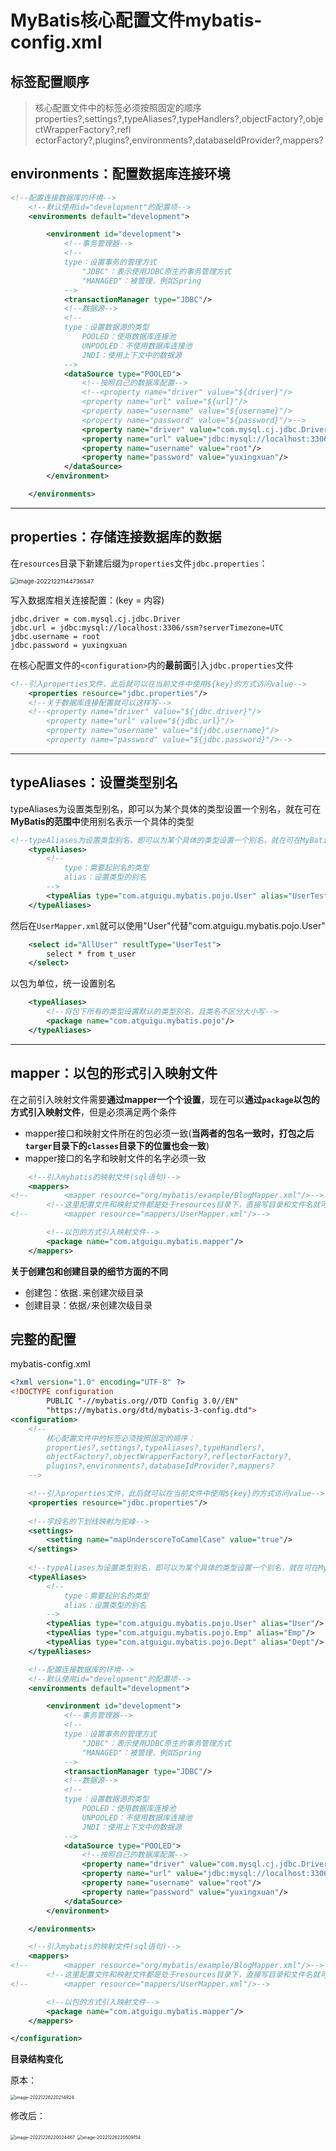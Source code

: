 # MyBatis核心配置文件mybatis-config.xml

## 标签配置顺序

> 核心配置文件中的标签必须按照固定的顺序properties?,settings?,typeAliases?,typeHandlers?,objectFactory?,objectWrapperFactory?,refl ectorFactory?,plugins?,environments?,databaseIdProvider?,mappers?

## environments：配置数据库连接环境

```xml
<!--配置连接数据库的环境-->
    <!--默认使用id="development"的配置项-->
    <environments default="development">

        <environment id="development">
            <!--事务管理器-->
            <!--
            type：设置事务的管理方式
                "JDBC"：表示使用JDBC原生的事务管理方式
                "MANAGED"：被管理，例如Spring
            -->
            <transactionManager type="JDBC"/>
            <!--数据源-->
            <!--
            type：设置数据源的类型
                POOLED：使用数据库连接池
                UNPOOLED：不使用数据库连接池
                JNDI：使用上下文中的数据源
            -->
            <dataSource type="POOLED">
                <!--按照自己的数据库配置-->
                <!--<property name="driver" value="${driver}"/>
                <property name="url" value="${url}"/>
                <property name="username" value="${username}"/>
                <property name="password" value="${password}"/>-->
                <property name="driver" value="com.mysql.cj.jdbc.Driver"/>
                <property name="url" value="jdbc:mysql://localhost:3306/ssm?serverTimezone=UTC"/>
                <property name="username" value="root"/>
                <property name="password" value="yuxingxuan"/>
            </dataSource>
        </environment>

    </environments>
```

---

## properties：存储连接数据库的数据

在`resources`目录下新建后缀为`properties`文件`jdbc.properties`：

<img src="img/5.MyBatis核心配置文件mybatis-config.xml/image-20221221144736547.png" alt="image-20221221144736547" style="zoom:67%;" />

写入数据库相关连接配置：(key = 内容)

```properties
jdbc.driver = com.mysql.cj.jdbc.Driver
jdbc.url = jdbc:mysql://localhost:3306/ssm?serverTimezone=UTC
jdbc.username = root
jdbc.password = yuxingxuan
```

在核心配置文件的`<configuration>`内的**最前面**引入`jdbc.properties`文件

```xml
<!--引入properties文件，此后就可以在当前文件中使用${key}的方式访问value-->
    <properties resource="jdbc.properties"/>
	<!--关于数据库连接配置就可以这样写-->
	<!--<property name="driver" value="${jdbc.driver}"/>
        <property name="url" value="${jdbc.url}"/>
        <property name="username" value="${jdbc.username}"/>
        <property name="password" value="${jdbc.password}"/>-->
```

---

## typeAliases：设置类型别名

typeAliases为设置类型别名，即可以为某个具体的类型设置一个别名，就在可在**MyBatis的范围中**使用别名表示一个具体的类型

```xml
<!--typeAliases为设置类型别名，即可以为某个具体的类型设置一个别名，就在可在MyBatis的范围中使用别名表示一个具体的类型-->
    <typeAliases>
        <!--
            type：需要起别名的类型
            alias：设置类型的别名
        -->
        <typeAlias type="com.atguigu.mybatis.pojo.User" alias="UserTest"/>
    </typeAliases>
```

然后在`UserMapper.xml`就可以使用"User"代替"com.atguigu.mybatis.pojo.User"

```xml
	<select id="AllUser" resultType="UserTest">
        select * from t_user
    </select>
```

以包为单位，统一设置别名

```xml
	<typeAliases>
        <!--将包下所有的类型设置默认的类型别名，且类名不区分大小写-->
        <package name="com.atguigu.mybatis.pojo"/>
	</typeAliases>
```

---

## mapper：以包的形式引入映射文件

在之前引入映射文件需要**通过mapper一个个设置**，现在可以**通过`package`以包的方式引入映射文件**，但是必须满足两个条件

- mapper接口和映射文件所在的包必须一致(**当两者的包名一致时，打包之后`targer`目录下的`classes`目录下的位置也会一致**)
- mapper接口的名字和映射文件的名字必须一致

```xml
    <!--引入mybatis的映射文件(sql语句)-->
    <mappers>
<!--        <mapper resource="org/mybatis/example/BlogMapper.xml"/>-->
        <!--这里配置文件和映射文件都是处于resources目录下，直接写目录和文件名就可以访问到映射文件-->
<!--        <mapper resource="mappers/UserMapper.xml"/>-->

        <!--以包的方式引入映射文件-->
        <package name="com.atguigu.mybatis.mapper"/>
    </mappers>
```

**关于创建包和创建目录的细节方面的不同**

- 创建包：依据`.`来创建次级目录
- 创建目录：依据`/`来创建次级目录

## 完整的配置

mybatis-config.xml

```xml
<?xml version="1.0" encoding="UTF-8" ?>
<!DOCTYPE configuration
        PUBLIC "-//mybatis.org//DTD Config 3.0//EN"
        "https://mybatis.org/dtd/mybatis-3-config.dtd">
<configuration>
    <!--
        核心配置文件中的标签必须按照固定的顺序：
        properties?,settings?,typeAliases?,typeHandlers?,
        objectFactory?,objectWrapperFactory?,reflectorFactory?,
        plugins?,environments?,databaseIdProvider?,mappers?
    -->

    <!--引入properties文件，此后就可以在当前文件中使用${key}的方式访问value-->
    <properties resource="jdbc.properties"/>
    
    <!--字段名的下划线映射为驼峰-->
    <settings>
        <setting name="mapUnderscoreToCamelCase" value="true"/>
    </settings>
    
    <!--typeAliases为设置类型别名，即可以为某个具体的类型设置一个别名，就在可在MyBatis的范围中使用别名表示一个具体的类型-->
    <typeAliases>
        <!--
            type：需要起别名的类型
            alias：设置类型的别名
        -->
        <typeAlias type="com.atguigu.mybatis.pojo.User" alias="User"/>
        <typeAlias type="com.atguigu.mybatis.pojo.Emp" alias="Emp"/>
        <typeAlias type="com.atguigu.mybatis.pojo.Dept" alias="Dept"/>
    </typeAliases>

    <!--配置连接数据库的环境-->
    <!--默认使用id="development"的配置项-->
    <environments default="development">

        <environment id="development">
            <!--事务管理器-->
            <!--
            type：设置事务的管理方式
                "JDBC"：表示使用JDBC原生的事务管理方式
                "MANAGED"：被管理，例如Spring
            -->
            <transactionManager type="JDBC"/>
            <!--数据源-->
            <!--
            type：设置数据源的类型
                POOLED：使用数据库连接池
                UNPOOLED：不使用数据库连接池
                JNDI：使用上下文中的数据源
            -->
            <dataSource type="POOLED">
                <!--按照自己的数据库配置-->
                <property name="driver" value="com.mysql.cj.jdbc.Driver"/>
                <property name="url" value="jdbc:mysql://localhost:3306/ssm?serverTimezone=UTC"/>
                <property name="username" value="root"/>
                <property name="password" value="yuxingxuan"/>
            </dataSource>
        </environment>

    </environments>

    <!--引入mybatis的映射文件(sql语句)-->
    <mappers>
<!--        <mapper resource="org/mybatis/example/BlogMapper.xml"/>-->
        <!--这里配置文件和映射文件都是处于resources目录下，直接写目录和文件名就可以访问到映射文件-->
<!--        <mapper resource="mappers/UserMapper.xml"/>-->

        <!--以包的方式引入映射文件-->
        <package name="com.atguigu.mybatis.mapper"/>
    </mappers>

</configuration>
```

**目录结构变化**

原本：

<img src="img/5.MyBatis核心配置文件mybatis-config.xml/image-20221226220214924.png" alt="image-20221226220214924" style="zoom:50%;" />

修改后：

<img src="img/5.MyBatis核心配置文件mybatis-config.xml/image-20221226220024467.png" alt="image-20221226220024467" style="zoom:50%;" />

<img src="img/5.MyBatis核心配置文件mybatis-config.xml/image-20221226220509154.png" alt="image-20221226220509154" style="zoom:50%;" />

